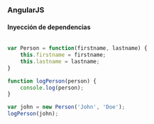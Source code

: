 ### AngularJS
#### Inyección de dependencias

```javascript

var Person = function(firstname, lastname) {
    this.firstname = firstname;
    this.lastname = lastname;
}

function logPerson(person) {
    console.log(person);
}

var john = new Person('John', 'Doe');
logPerson(john);

```
